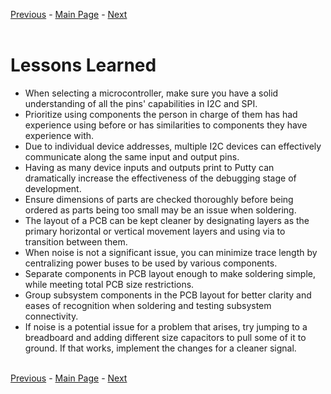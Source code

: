 [Previous](https://github.com/314-grp-301/314-grp-301.github.io/blob/main/Assignments/12-System-Verification.md) - [Main Page](../Title.md) - [Next](https://github.com/314-grp-301/314-grp-301.github.io/blob/main/Assignments/14-Recommendations.md)<br><br>

# Lessons Learned

- When selecting a microcontroller, make sure you have a solid understanding of all the pins' capabilities in I2C and SPI.
- Prioritize using components the person in charge of them has had experience using before or has similarities to components they have experience with.
- Due to individual device addresses, multiple I2C devices can effectively communicate along the same input and output pins.
- Having as many device inputs and outputs print to Putty can dramatically increase the effectiveness of the debugging stage of development.
- Ensure dimensions of parts are checked thoroughly before being ordered as parts being too small may be an issue when soldering.
- The layout of a PCB can be kept cleaner by designating layers as the primary horizontal or vertical movement layers and using via to transition between them.
- When noise is not a significant issue, you can minimize trace length by centralizing power buses to be used by various components.
- Separate components in PCB layout enough to make soldering simple, while meeting total PCB size restrictions.
- Group subsystem components in the PCB layout for better clarity and eases of recognition when soldering and testing subsystem connectivity.
- If noise is a potential issue for a problem that arises, try jumping to a breadboard and adding different size capacitors to pull some of it to ground. If that works, implement the changes for a cleaner signal.
<br><br>

[Previous](https://github.com/314-grp-301/314-grp-301.github.io/blob/main/Assignments/12-System-Verification.md) - [Main Page](../Title.md) - [Next](https://github.com/314-grp-301/314-grp-301.github.io/blob/main/Assignments/14-Recommendations.md)
